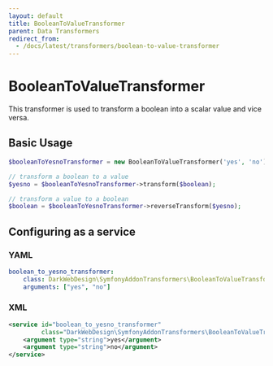 ```yaml
---
layout: default
title: BooleanToValueTransformer
parent: Data Transformers
redirect_from:
  - /docs/latest/transformers/boolean-to-value-transformer
---
```


# BooleanToValueTransformer

This transformer is used to transform a boolean into a scalar value and vice versa.

## Basic Usage

```php
$booleanToYesnoTransformer = new BooleanToValueTransformer('yes', 'no');

// transform a boolean to a value
$yesno = $booleanToYesnoTransformer->transform($boolean);

// transform a value to a boolean
$boolean = $booleanToYesnoTransformer->reverseTransform($yesno);
```

## Configuring as a service

### YAML

```yml
boolean_to_yesno_transformer:
    class: DarkWebDesign\SymfonyAddonTransformers\BooleanToValueTransformer
    arguments: ["yes", "no"]
```

### XML

```xml
<service id="boolean_to_yesno_transformer"
         class="DarkWebDesign\SymfonyAddonTransformers\BooleanToValueTransformer">
    <argument type="string">yes</argument>
    <argument type="string">no</argument>
</service>
```
